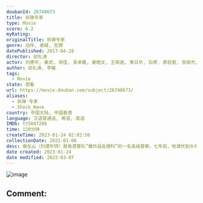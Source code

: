 ```yaml
---
doubanId: 26748673
title: 拆弹专家
type: Movie
score: 6.2
myRating: 
originalTitle: 拆弹专家
genre: 动作, 悬疑, 犯罪
datePublished: 2017-04-28
director: 邱礼涛
actor: 刘德华, 姜武, 宋佳, 吴卓羲, 姜皓文, 王紫逸, 黄日华, 石修, 廖启智, 张竣杰, 蔡瀚亿, 张继聪, 李国麟, 骆应钧, 尹扬明, 卢惠光, 何华超, 徐颖堃, 黄岚, 杜港, 莫浩峰, 周念勤, 梁国坚, 黄锐生, 黄浩坤, 林荣中, 陈卓华, 谢志豪, 伍礼骞, 王志文, 何国男, 张赞生, 姚宏远, 谭天宝, 伍礼骞, 黄子菲, 唐文龙, 麦洛新, 李英涛, 黄竣锋, 朱鉴然, 盖世宝, 黄天颐, 王文成, 肖恩·蒂尔尼, 方志驹, 梁翠珊, 叶运强, 张诗欣, 禤嘉仪, 易宇航, 蒙为亮, 冯海锐, 董力, 袁富华, 周梓盈, 余达志, 李宗彥, 黄翠仪, 陈彼得, 罗浩晋
author: 邱礼涛, 李敏
tags:
  - Movie
state: 想看
url: https://movie.douban.com/subject/26748673/
aliases:
  - 拆弹·专家
  - Shock_Wave
country: 中国大陆, 中国香港
language: 汉语普通话, 粤语, 英语
IMDb: tt5847286
time: 120分钟
createTime: 2023-01-24 02:02:56
collectionDate: 2021-01-06
desc: 章在山（刘德华饰）是香港警队“爆炸品处理科”的一名高级督察。七年前，他潜伏到头号通缉犯火爆（姜武饰）的犯罪团伙中，在一次打劫金库的行动中，章在山表露了其拆弹组卧底的身份，与警方里应外合，成功阻止炸...
date created: 2023-01-24
date modified: 2023-03-07
---
```


![image](p2465858820.jpg)

Comment:
---
